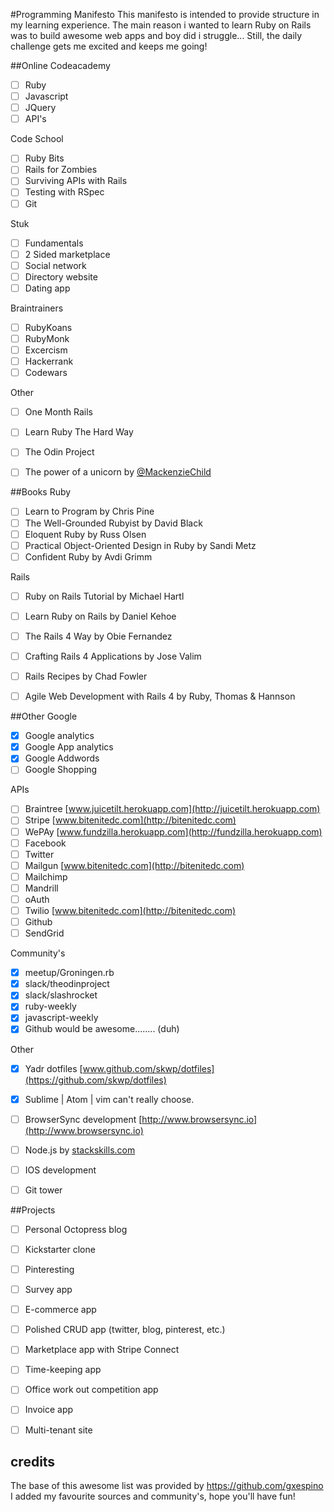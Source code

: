 #Programming Manifesto
This manifesto is intended to provide structure in my learning experience. 
The main reason i wanted to learn Ruby on Rails was to build awesome web apps and boy did i struggle... 
Still, the daily challenge gets me excited and keeps me going! 


##Online
Codeacademy
- [ ] Ruby
- [ ] Javascript
- [ ] JQuery
- [ ] API's

Code School
- [ ] Ruby Bits
- [ ] Rails for Zombies
- [ ] Surviving APIs with Rails
- [ ] Testing with RSpec
- [ ] Git

Stuk
- [ ] Fundamentals
- [ ] 2 Sided marketplace 
- [ ] Social network 
- [ ] Directory website
- [ ] Dating app

Braintrainers 
- [ ] RubyKoans
- [ ] RubyMonk
- [ ] Excercism 
- [ ] Hackerrank
- [ ] Codewars

Other
- [ ] One Month Rails
- [ ] Learn Ruby The Hard Way
- [ ] The Odin Project 
- [ ] The power of a unicorn by [@MackenzieChild](@MackenzieChild)


##Books
Ruby
- [ ] Learn to Program by Chris Pine
- [ ] The Well-Grounded Rubyist by David Black
- [ ] Eloquent Ruby by Russ Olsen
- [ ] Practical Object-Oriented Design in Ruby by Sandi Metz
- [ ] Confident Ruby by Avdi Grimm

Rails
- [ ] Ruby on Rails Tutorial by Michael Hartl
- [ ] Learn Ruby on Rails by Daniel Kehoe
- [ ] The Rails 4 Way by Obie Fernandez
- [ ] Crafting Rails 4 Applications by Jose Valim
- [ ] Rails Recipes by Chad Fowler
- [ ] Agile Web Development with Rails 4 by Ruby, Thomas & Hannson


##Other
Google
- [x] Google analytics
- [x] Google App analytics
- [x] Google Addwords
- [ ] Google Shopping 

APIs
- [ ] Braintree [www.juicetilt.herokuapp.com](http://juicetilt.herokuapp.com)
- [ ] Stripe [www.bitenitedc.com](http://bitenitedc.com)
- [ ] WePAy [www.fundzilla.herokuapp.com](http://fundzilla.herokuapp.com)
- [ ] Facebook
- [ ] Twitter
- [ ] Mailgun [www.bitenitedc.com](http://bitenitedc.com)
- [ ] Mailchimp
- [ ] Mandrill
- [ ] oAuth
- [ ] Twilio [www.bitenitedc.com](http://bitenitedc.com)
- [ ] Github
- [ ] SendGrid

Community's 
- [x] meetup/Groningen.rb
- [x] slack/theodinproject
- [x] slack/slashrocket
- [X] ruby-weekly
- [x] javascript-weekly
- [x] Github would be awesome........ (duh)

Other
- [x] Yadr dotfiles [www.github.com/skwp/dotfiles](https://github.com/skwp/dotfiles)
- [x] Sublime | Atom | vim can't really choose. 
- [ ] BrowserSync development [http://www.browsersync.io](http://www.browsersync.io)
- [ ] Node.js by [stackskills.com](http://stackskills.com/courses/learn-nodejs-by-building-10-projects/) 
- [ ] IOS development 
- [ ] Git tower


##Projects
- [ ] Personal Octopress blog 
- [ ] Kickstarter clone 
- [ ] Pinteresting
- [ ] Survey app
- [ ] E-commerce app 
- [ ] Polished CRUD app (twitter, blog, pinterest, etc.)
- [ ] Marketplace app with Stripe Connect 
- [ ] Time-keeping app
- [ ] Office work out competition app
- [ ] Invoice app
- [ ] Multi-tenant site 

 
## credits 
The base of this awesome list was provided by  https://github.com/gxespino 
I added my favourite sources and community's, hope you'll have fun!

